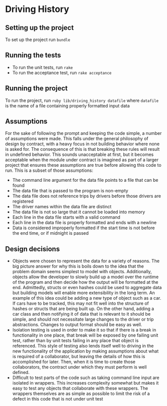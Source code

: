 # Driving History

## Setting up the project
To set up the project run `bundle`

## Running the tests
  * To run the unit tests, run `rake`
  * To run the acceptance test, run `rake acceptance`


## Running the project
To run the project, run `ruby lib/driving_history datafile` where `datafile` is the name of a file containing properly formatted input data

## Assumptions
For the sake of following the prompt and keeping the code simple, a number of assumptions were made. This falls under the general philosophy of design by contract, with a heavy focus in not building behavior where none is asked for. The consequence of this is that breaking these rules will result in undefined behavior. This sounds unacceptable at first, but it becomes acceptable when the module under contract is imagined as part of a larger project that ensures these assumptions are true before allowing this code to run. This is a subset of those assumptions:

* The command line argument for the data file points to a file that can be found
* The data file that is passed to the program is non-empty
* The data file does not reference trips by drivers before those drivers are registered
* The driver names within the data file are distinct
* The data file is not so large that it cannot be loaded into memory
* Each line in the data file starts with a valid command
* Each line in the data file is properly formatted and ends with a newline
* Data is considered improperly formatted if the start time is not before the end time, or if midnight is passed

## Design decisions
* Objects were chosen to represent the data for a variety of reasons. The big picture answer for why this is boils down to the idea that the problem domain seems simplest to model with objects. Additionally, objects allow the developer to slowly build up a model over the runtime of the program and then decide how the output will be formatted at the end. Admittedly, structs or even hashes could be used to aggregate data but building models will enable more extensibility in the long term. An example of this idea could be adding a new type of object such as a car. If cars have to be tracked, this may not fit well into the structure of hashes or structs that are being built up. On the other hand, adding a car class and then notifying it of data that is relevant to it should be simple, and should not necessitate large changes to the driver or trip abstractions. Changes to output format should be easy as well.
* Isolation testing is used in order to make it so that if there is a break in functionality in one place, that break will be exposed by one failing unit test, rather than by unit tests failing in any place that object is referenced. This style of testing also lends itself well to driving in the new functionality of the application by making assumptions about what is required of a collaborator, but leaving the details of how this is accomplished for later. Then, when it is time to create those collaborators, the contract under which they must perform is well defined.
* Difficult to test parts of the code such as taking command line input are isolated in wrappers. This increases complexity somewhat but makes it easy to test any objects that collaborate with these wrappers. The wrappers themselves are as simple as possible to limit the risk of a defect in this code that is not under unit test
